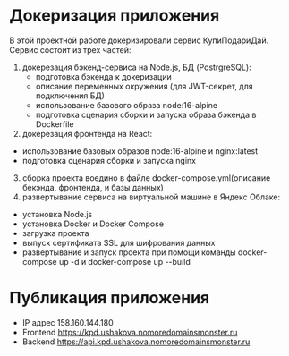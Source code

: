 # Докеризация приложения
В этой проектной работе докеризировали сервис КупиПодариДай. Сервис состоит из трех частей:

1. докерезация бэкенд-сервиса на Node.js, БД (PostrgreSQL):
   - подготовка бэкенда к докеризации
   - описание переменных окружения (для JWT-секрет, для подключения БД)
   - использование базового образа node:16-alpine
   - подготовка сценария сборки и запуска образа бэкенда в Dockerfile
2. докерезация фронтенда на React:
- использование базовых образов node:16-alpine и nginx:latest
- подготовка сценария сборки и запуска nginx
3. сборка проекта воедино в файле docker-compose.yml(описание бекэнда, фронтенда, и базы данных)
4. развертывание сервиса на виртуальной машине в Яндекс Облаке:
- установка Node.js
- установка Docker и Docker Compose
- загрузка проекта
- выпуск сертификата SSL для шифрования данных
- развертывание и запуск проекта при помощи команды docker-compose up -d и docker-compose up --build

# Публикация приложения
- IP адрес 158.160.144.180
- Frontend https://kpd.ushakova.nomoredomainsmonster.ru
- Backend https://api.kpd.ushakova.nomoredomainsmonster.ru

